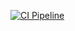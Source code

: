 [![CI Pipeline](https://github.com/mcottle1/jwt-pizza/actions/workflows/ci.yml/badge.svg)](https://github.com/mcottle1/jwt-pizza/actions/workflows/ci.yml)

